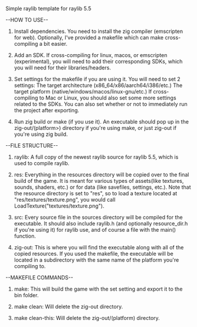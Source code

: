 Simple raylib template for raylib 5.5


--HOW TO USE--

1) Install dependencies. You need to install the zig compiler (emscripten for web).
Optionally, I've provided a makefile which can make cross-compiling a bit easier. 

2) Add an SDK. If cross-compiling for linux, macos, or emscripten (experimental), you will need to
add their corresponding SDKs, which you will need for their libraries/headers.

3) Set settings for the makefile if you are using it. You will need to set 2 settings:
The target architecture (x86_64/x86/aarch64/i386/etc.)
The target platform (native/windows/macos/linux-gnu/etc.)
If cross-compiling to Mac or Linux, you should also set some more settings related to the SDKs.
You can also set whether or not to immediately run the project after exporting.

4) Run zig build or make (if you use it). An executable should pop up in the zig-out/(platform>) directory
if you're using make, or just zig-out if you're using zig build.


--FILE STRUCTURE--

1) raylib: A full copy of the newest raylib source for raylib 5.5, which is used to compile raylib.

2) res: Everything in the resources directory will be copied over to the final build of the game. 
It is meant for various types of assets(like textures, sounds, shaders, etc.) 
or for data (like savefiles, settings, etc.). Note that the resource directory is set to "res", so to load
a texture located at "res/textures/texture.png", you would call LoadTexture("textures/texture.png").

3) src: Every source file in the sources directory will be compiled for the executable. 
It should also include raylib.h (and optionally resource_dir.h if you're using it)
for raylib use, and of course a file with the main() function.

4) zig-out: This is where you will find the executable along with all of the copied resources. 
If you used the makefile, the executable will be located in a subdirectory with 
the same name of the platform you're compiling to.

--MAKEFILE COMMANDS--

1) make: This will build the game with the set setting and export it to the bin folder.

2) make clean: Will delete the zig-out directory.

3) make clean-this: Will delete the zig-out/(platform) directory.